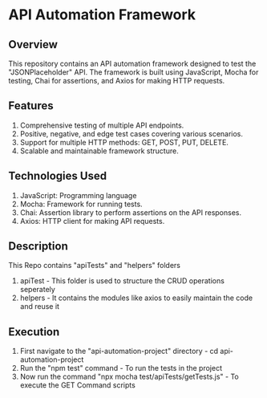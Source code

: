 # API Automation Framework

## Overview
This repository contains an API automation framework designed to test the "JSONPlaceholder" API. The framework is built using JavaScript, Mocha for testing, Chai for assertions, and Axios for making HTTP requests.

## Features
1. Comprehensive testing of multiple API endpoints.
2. Positive, negative, and edge test cases covering various scenarios.
3. Support for multiple HTTP methods: GET, POST, PUT, DELETE.
4. Scalable and maintainable framework structure.

## Technologies Used
1. JavaScript: Programming language
2. Mocha: Framework for running tests.
3. Chai: Assertion library to perform assertions on the API responses.
4. Axios: HTTP client for making API requests.

## Description
This Repo contains "apiTests" and "helpers" folders 
1. apiTest - This folder is used to structure the CRUD operations seperately
2. helpers - It contains the modules like axios to easily maintain the code and reuse it

## Execution
1. First navigate to the "api-automation-project" directory - cd api-automation-project
2. Run the "npm test" command - To run the tests in the project
3. Now run the command "npx mocha test/apiTests/getTests.js" - To execute the GET Command scripts


